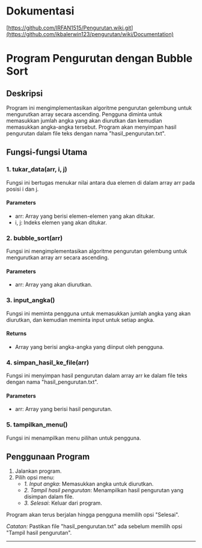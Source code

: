 # Dokumentasi
[https://github.com/IRFAN1515/Pengurutan.wiki.git](https://github.com/ikbalerwin123/pengurutan/wiki/Documentation)

# Program Pengurutan dengan Bubble Sort

## Deskripsi
Program ini mengimplementasikan algoritme pengurutan gelembung untuk mengurutkan array secara ascending. Pengguna diminta untuk memasukkan jumlah angka yang akan diurutkan dan kemudian memasukkan angka-angka tersebut. Program akan menyimpan hasil pengurutan dalam file teks dengan nama "hasil_pengurutan.txt".

## Fungsi-fungsi Utama

### 1. tukar_data(arr, i, j)

Fungsi ini bertugas menukar nilai antara dua elemen di dalam array arr pada posisi i dan j.

#### Parameters
- arr: Array yang berisi elemen-elemen yang akan ditukar.
- i, j: Indeks elemen yang akan ditukar.

### 2. bubble_sort(arr)

Fungsi ini mengimplementasikan algoritme pengurutan gelembung untuk mengurutkan array arr secara ascending.

#### Parameters
- arr: Array yang akan diurutkan.

### 3. input_angka()

Fungsi ini meminta pengguna untuk memasukkan jumlah angka yang akan diurutkan, dan kemudian meminta input untuk setiap angka.

#### Returns
- Array yang berisi angka-angka yang diinput oleh pengguna.

### 4. simpan_hasil_ke_file(arr)

Fungsi ini menyimpan hasil pengurutan dalam array arr ke dalam file teks dengan nama "hasil_pengurutan.txt".

#### Parameters
- arr: Array yang berisi hasil pengurutan.

### 5. tampilkan_menu()

Fungsi ini menampilkan menu pilihan untuk pengguna.

## Penggunaan Program

1. Jalankan program.
2. Pilih opsi menu:
   - *1. Input angka*: Memasukkan angka untuk diurutkan.
   - *2. Tampil hasil pengurutan*: Menampilkan hasil pengurutan yang disimpan dalam file.
   - *3. Selesai*: Keluar dari program.

Program akan terus berjalan hingga pengguna memilih opsi "Selesai".

*Catatan:* Pastikan file "hasil_pengurutan.txt" ada sebelum memilih opsi "Tampil hasil pengurutan".

---
